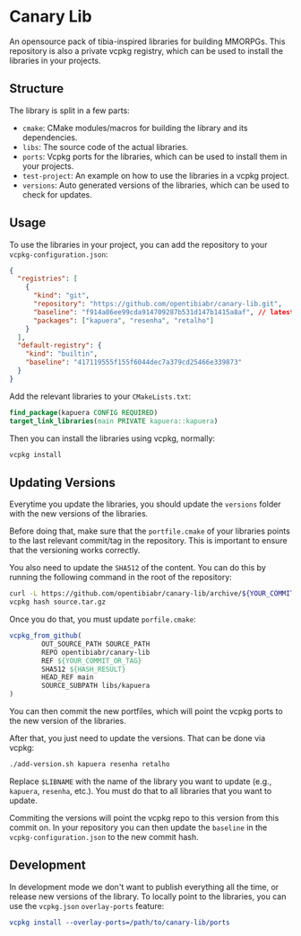 # Canary Lib

An opensource pack of tibia-inspired libraries for building MMORPGs.
This repository is also a private vcpkg registry, which can be used to install the libraries in your projects.

## Structure

The library is split in a few parts:

* `cmake`: CMake modules/macros for building the library and its dependencies.
* `libs`: The source code of the actual libraries.
* `ports`: Vcpkg ports for the libraries, which can be used to install them in your projects.
* `test-project`: An example on how to use the libraries in a vcpkg project.
* `versions`: Auto generated versions of the libraries, which can be used to check for updates.

## Usage

To use the libraries in your project, you can add the repository to your `vcpkg-configuration.json`:
```json
{
  "registries": [
    {
      "kind": "git",
      "repository": "https://github.com/opentibiabr/canary-lib.git",
      "baseline": "f914a86ee99cda914709287b531d147b1415a8af", // latest commit hash
      "packages": ["kapuera", "resenha", "retalho"]
    }
  ],
  "default-registry": {
    "kind": "builtin",
    "baseline": "417119555f155f6044dec7a379cd25466e339873"
  }
}
```

Add the relevant libraries to your `CMakeLists.txt`:
```cmake
find_package(kapuera CONFIG REQUIRED)
target_link_libraries(main PRIVATE kapuera::kapuera)
```

Then you can install the libraries using vcpkg, normally:
```bash
vcpkg install
```

## Updating Versions

Everytime you update the libraries, you should update the `versions` folder with the new versions of the libraries.

Before doing that, make sure that the `portfile.cmake` of your libraries points to the last relevant commit/tag in the repository.
This is important to ensure that the versioning works correctly.

You also need to update the `SHA512` of the content.
You can do this by running the following command in the root of the repository:
```bash
curl -L https://github.com/opentibiabr/canary-lib/archive/${YOUR_COMMIT_OR_TAG}.tar.gz -o source.tar.gz
vcpkg hash source.tar.gz
```

Once you do that, you must update `porfile.cmake`:
```cmake
vcpkg_from_github(
        OUT_SOURCE_PATH SOURCE_PATH
        REPO opentibiabr/canary-lib
        REF ${YOUR_COMMIT_OR_TAG}
        SHA512 ${HASH_RESULT}
        HEAD_REF main
        SOURCE_SUBPATH libs/kapuera
)
```

You can then commit the new portfiles, which will point the vcpkg ports to the new version of the libraries.

After that, you just need to update the versions.
That can be done via vcpkg:
```bash
./add-version.sh kapuera resenha retalho
```

Replace `$LIBNAME` with the name of the library you want to update (e.g., `kapuera`, `resenha`, etc.).
You must do that to all libraries that you want to update.

Commiting the versions will point the vcpkg repo to this version from this commit on.
In your repository you can then update the `baseline` in the `vcpkg-configuration.json` to the new commit hash.

## Development

In development mode we don't want to publish everything all the time, or release new versions of the library.
To locally point to the libraries, you can use the `vcpkg.json` `overlay-ports` feature:
```cmake
vcpkg install --overlay-ports=/path/to/canary-lib/ports
```